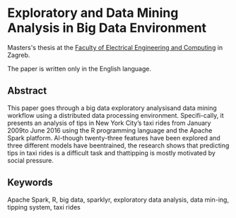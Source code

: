 # Exploratory and Data Mining Analysis in Big Data Environment
Masters's thesis at the [Faculty of Electrical Engineering and Computing](https://www.fer.unizg.hr/en) in Zagreb.

The paper is written only in the English language.

## Abstract
This paper goes through a big data exploratory analysisand data mining workflow using a distributed data processing environment.  Specifi-cally, it presents an analysis of tips in New York City’s taxi rides from January 2009to June 2016 using the R programming language and the Apache Spark platform. Al-though twenty-three features have been explored and three different models have beentrained, the research shows that predicting tips in taxi rides is a difficult task and thattipping is mostly motivated by social pressure.

## Keywords
Apache Spark, R, big data, sparklyr, exploratory data analysis, data min-ing, tipping system, taxi rides
